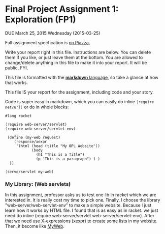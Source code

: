 # Final Project Assignment 1: Exploration (FP1) 
DUE March 25, 2015 Wednesday (2015-03-25)

Full assignment specfication is [on Piazza.][piazza]

Write your report right in this file. Instructions are below. You can delete them if you like, or just leave them at the bottom.
You are allowed to change/delete anything in this file to make it into your report. It will be public, FYI.

This file is formatted with the [**markdown** language][markdown], so take a glance at how that works.

This file IS your report for the assignment, including code and your story.

Code is super easy in markdown, which you can easily do inline `(require net/url)` or do in whole blocks:
```
#lang racket

(require web-server/servlet)
(require web-server/servlet-env)

 (define (my-web request)
    (response/xexpr
     '(html (head (title "My OPL Website"))
            (body
              (h1 "This is a Title")
              (p "This is a paragraph") ) )
  ))
 
(serve/servlet my-web)
```

### My Library: (Web servlets)


In this assignment, professor asks us to test one lib in racket which we are interested in. It is really cost my time to pick
one. Finally, I choose the library "web-server/web-servlet-env" to make a simple website. Because I just learn how it works 
by HTML file. I found that is as easy as in racket. we just need do inline (require web-server/servlet 
web-server/servlet-env). After that we need use X-expressions (xexpr) to create some lists in my website. Then, it become 
like [MyWeb][mphoto].



<!-- Links -->
[mphoto]: http://i.imgur.com/hDIPdu8.jpg
[piazza]: https://piazza.com/class/i55is8xqqwhmr?cid=411
[markdown]: https://help.github.com/articles/markdown-basics/
[forking]: https://guides.github.com/activities/forking/
[ref-clone]: http://gitref.org/creating/#clone
[ref-commit]: http://gitref.org/basic/#commit
[ref-push]: http://gitref.org/remotes/#push
[pull-request]: https://help.github.com/articles/creating-a-pull-request
